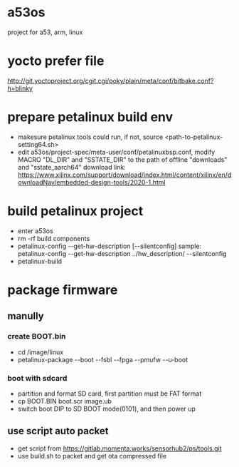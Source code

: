 # a53os

project for a53, arm, linux

# yocto prefer file
http://git.yoctoproject.org/cgit.cgi/poky/plain/meta/conf/bitbake.conf?h=blinky

# prepare petalinux build env
- makesure petalinux tools could run, if not, source <path-to-petalinux-setting64.sh>
- edit a53os/project-spec/meta-user/conf/petalinuxbsp.conf,
  modify MACRO "DL_DIR" and "SSTATE_DIR" to the path of offline "downloads" and "sstate_aarch64"
  download link: https://www.xilinx.com/support/download/index.html/content/xilinx/en/downloadNav/embedded-design-tools/2020-1.html

# build petalinux project
- enter a53os
- rm -rf build components
- petalinux-config --get-hw-description <path-to-xsa-file-dir> [--silentconfig]
	sample: petalinux-config --get-hw-description ../hw_description/ --silentconfig
- petalinux-build

# package firmware
## manully
### create BOOT.bin
- cd <dir-to-project>/image/linux
- petalinux-package --boot --fsbl --fpga --pmufw --u-boot

### boot with sdcard
- partition and format SD card, first partition must be FAT format
- cp BOOT.BIN boot.scr image.ub <path-to-FAT-partition-on-SD>
- switch boot DIP to SD BOOT mode(0101), and then power up

## use script auto packet
- get script from https://gitlab.momenta.works/sensorhub2/ps/tools.git
- use build.sh to packet and get ota compressed file
